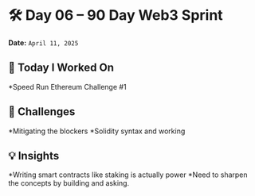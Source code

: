 # 🛠️ Day 06 – 90 Day Web3 Sprint

**Date:** `April 11, 2025`

## 🔧 Today I Worked On  
*Speed Run Ethereum Challenge #1


## 🧱 Challenges  
*Mitigating the blockers
*Solidity syntax and working


## 💡 Insights
*Writing smart contracts like staking is actually power
*Need to sharpen the concepts by building and asking.